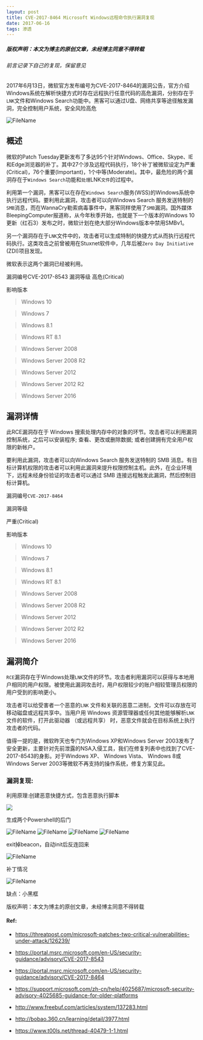 ```yaml
---
layout: post
title: CVE-2017-8464 Microsoft Windows远程命令执行漏洞复现
date: 2017-06-16
tags: 渗透
---
```



##### 版权声明：本文为博主的原创文章，未经博主同意不得转载
###### 前言记录下自己的复现，保留意见

2017年6月13日，微软官方发布编号为CVE-2017-8464的漏洞公告，官方介绍Windows系统在解析快捷方式时存在远程执行任意代码的高危漏洞，分别存在于`LNK`文件和Windows Search功能中。黑客可以通过U盘、网络共享等途径触发漏洞，完全控制用户系统，安全风险高危

![FileName](https://images2015.cnblogs.com/blog/1018501/201706/1018501-20170616160054103-264934419.png)

## 概述
微软的Patch Tuesday更新发布了多达95个针对Windows、Office、Skype、IE和Edge浏览器的补丁。其中27个涉及远程代码执行，18个补丁被微软设定为严重(Critical)，76个重要(Important)，1个中等(Moderate)。其中，最危险的两个漏洞存在于`Windows Search`功能和`处理`LNK`文件`的过程中。

利用第一个漏洞，黑客可以在存在`Windows Search`服务(WSS)的Windows系统中执行远程代码。要利用此漏洞，攻击者可以向Windows Search 服务发送特制的`SMB`消息，而在WannaCry勒索病毒事件中，黑客同样使用了`SMB`漏洞。国外媒体BleepingComputer报道称，从今年秋季开始，也就是下一个版本的Windows 10更新（红石3）发布之时，微软计划在绝大部分Windows版本中禁用SMBv1。

另一个漏洞存在于`LNK`文件中的，攻击者可以生成特制的快捷方式从而执行远程代码执行。这类攻击之前曾被用在Stuxnet软件中，几年后被`Zero Day Initiative` (ZDI)项目发现。

微软表示这两个漏洞已经被利用。

漏洞编号CVE-2017-8543
漏洞等级
高危(Critical)

影响版本
>Windows 10

>Windows 7

>Windows 8.1

>Windows RT 8.1

>Windows Server 2008

>Windows Server 2008 R2

>Windows Server 2012

>Windows Server 2012 R2

>Windows Server 2016

## 漏洞详情
此RCE漏洞存在于 Windows 搜索处理内存中的对象的环节。攻击者可以利用漏洞控制系统，之后可以安装程序; 查看、更改或删除数据; 或者创建拥有完全用户权限的新帐户。

要利用此漏洞，攻击者可以向Windows Search 服务发送特制的 SMB 消息。有目标计算机权限的攻击者可以利用此漏洞来提升权限控制主机。此外，在企业环境下，远程未经身份验证的攻击者可以通过 SMB 连接远程触发此漏洞，然后控制目标计算机。

漏洞编号`CVE-2017-8464`

漏洞等级

严重(Critical)

影响版本
>Windows 10

>Windows 7

>Windows 8.1

>Windows RT 8.1

>Windows Server 2008

>Windows Server 2008 R2

>Windows Server 2012

>Windows Server 2012 R2

>Windows Server 2016

## 漏洞简介
`RCE`漏洞存在于Windows处理`LNK`文件的环节。攻击者利用漏洞可以获得与本地用户相同的用户权限。被使用此漏洞攻击时，用户权限较少的账户相较管理员权限的用户受到的影响更小。

攻击者可以给受害者一个恶意的`LNK` 文件和关联的恶意二进制，文件可以存放在可移动磁盘或远程共享中。当用户用 Windows 资源管理器或任何其他能够解析`LNK`文件的软件，打开此驱动器 （或远程共享） 时，恶意文件就会在目标系统上执行攻击者的代码。

值得一提的是，微软昨天也专门为Windows XP和Windows Server 2003发布了安全更新，主要针对先前泄露的NSA入侵工具，我们在修复列表中也找到了CVE-2017-8543的身影。对于Windows XP、 Windows Vista、 Windows 8或Windows Server 2003等微软不再支持的操作系统，修复方案见此。

### 漏洞复现:
利用原理:创建恶意快捷方式，包含恶意执行脚本

![](https://images2015.cnblogs.com/blog/1018501/201706/1018501-20170616155549821-1729933696.png)

生成两个Powershell的后门

![FileName](https://images2015.cnblogs.com/blog/1018501/201706/1018501-20170616155621087-1410941596.png)
![FileName](https://images2015.cnblogs.com/blog/1018501/201706/1018501-20170616155748900-520435558.png)
![FileName](https://images2015.cnblogs.com/blog/1018501/201706/1018501-20170616154730525-1590887350.png)
![FileName](https://images2015.cnblogs.com/blog/1018501/201706/1018501-20170616154405462-1386723763.png)

exit掉beacon，自动init后反连回来

![FileName](https://images2015.cnblogs.com/blog/1018501/201706/1018501-20170616155935556-1798121637.png)

补丁情况

![FileName](https://images2015.cnblogs.com/blog/1018501/201706/1018501-20170616171635665-1803617321.png)

缺点：小黑框

版权声明：本文为博主的原创文章，未经博主同意不得转载  

#### Ref:

* https://threatpost.com/microsoft-patches-two-critical-vulnerabilities-under-attack/126239/  

* https://portal.msrc.microsoft.com/en-US/security-guidance/advisory/CVE-2017-8543

* https://portal.msrc.microsoft.com/en-US/security-guidance/advisory/CVE-2017-8464

* https://support.microsoft.com/zh-cn/help/4025687/microsoft-security-advisory-4025685-guidance-for-older-platforms

* http://www.freebuf.com/articles/system/137283.html

* http://bobao.360.cn/learning/detail/3977.html

* https://www.t00ls.net/thread-40479-1-1.html
